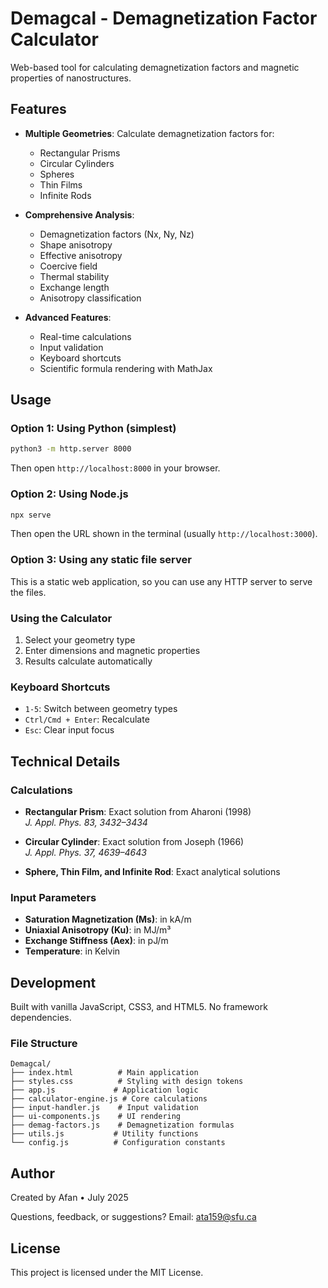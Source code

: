 # Demagcal - Demagnetization Factor Calculator

Web-based tool for calculating demagnetization factors and magnetic properties of nanostructures.

## Features

- **Multiple Geometries**: Calculate demagnetization factors for:
  - Rectangular Prisms
  - Circular Cylinders
  - Spheres
  - Thin Films
  - Infinite Rods

- **Comprehensive Analysis**:
  - Demagnetization factors (Nx, Ny, Nz)
  - Shape anisotropy
  - Effective anisotropy
  - Coercive field
  - Thermal stability
  - Exchange length
  - Anisotropy classification

- **Advanced Features**:
  - Real-time calculations
  - Input validation
  - Keyboard shortcuts
  - Scientific formula rendering with MathJax

## Usage

### Option 1: Using Python (simplest)
```bash
python3 -m http.server 8000
```
Then open `http://localhost:8000` in your browser.

### Option 2: Using Node.js
```bash
npx serve
```
Then open the URL shown in the terminal (usually `http://localhost:3000`).

### Option 3: Using any static file server
This is a static web application, so you can use any HTTP server to serve the files.

### Using the Calculator
1. Select your geometry type
2. Enter dimensions and magnetic properties
3. Results calculate automatically

### Keyboard Shortcuts

- `1-5`: Switch between geometry types
- `Ctrl/Cmd + Enter`: Recalculate
- `Esc`: Clear input focus

## Technical Details

### Calculations

- **Rectangular Prism**: Exact solution from Aharoni (1998)  
  *J. Appl. Phys. 83, 3432–3434*

- **Circular Cylinder**: Exact solution from Joseph (1966)  
  *J. Appl. Phys. 37, 4639–4643*

- **Sphere, Thin Film, and Infinite Rod**: Exact analytical solutions

### Input Parameters

- **Saturation Magnetization (Ms)**: in kA/m
- **Uniaxial Anisotropy (Ku)**: in MJ/m³
- **Exchange Stiffness (Aex)**: in pJ/m
- **Temperature**: in Kelvin

## Development

Built with vanilla JavaScript, CSS3, and HTML5. No framework dependencies.

### File Structure

```
Demagcal/
├── index.html          # Main application
├── styles.css          # Styling with design tokens
├── app.js             # Application logic
├── calculator-engine.js # Core calculations
├── input-handler.js    # Input validation
├── ui-components.js    # UI rendering
├── demag-factors.js    # Demagnetization formulas
├── utils.js           # Utility functions
└── config.js          # Configuration constants
```

## Author

Created by Afan • July 2025

Questions, feedback, or suggestions? Email: ata159@sfu.ca

## License

This project is licensed under the MIT License.
